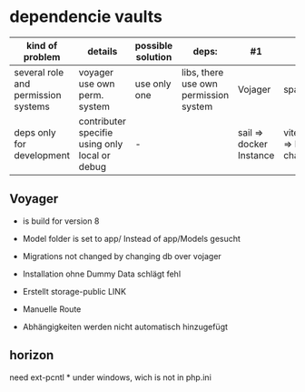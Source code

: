 # dependencie vaults

kind of problem | details |possible solution | deps: | #1 | #2
--- | --- | --- | --- | --- | ---
several role and permission systems | voyager use own perm. system | use only one | libs, there use own permission system | Vojager | spatie_permissions
|deps only for development| contributer specifie using only local or debug |-||sail => docker Instance|vite_dev command => headless changes

## Voyager

- is build for version 8
- Model folder is set to app/ Instead of app/Models gesucht
- Migrations not changed by changing db over vojager

- Installation ohne Dummy Data schlägt fehl
- Erstellt storage-public LINK
- Manuelle Route
- Abhängigkeiten werden nicht automatisch hinzugefügt

## horizon

need ext-pcntl * under windows, wich is not in php.ini
<!-- dusk scrennshot display wrong configuration | dusk run with own env. configuration |-| | config validator | laravel dusk | -->
